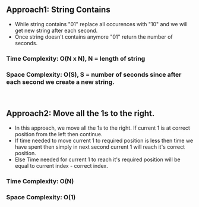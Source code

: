 ## Approach1: String Contains
* While string contains "01" replace all occurences with "10" and we will get new string after each second.
* Once string doesn't contains anymore "01" return the number of seconds.
​
### Time Complexity: O(N x N), N = length of string
### Space Complexity: O(S), S = number of seconds since after each second we create a new string.
​
## Approach2: Move all the 1s to the right.
* In this approach, we move all the 1s to the right. If current 1 is at correct position from the left then continue.
* If time needed to move current 1 to required position is less then time we have spent then simply in next second current 1 will reach it's correct position.
* Else Time needed for current 1 to reach it's required position will be equal to current index - correct index.
​
### Time Complexity: O(N)
### Space Complexity: O(1)